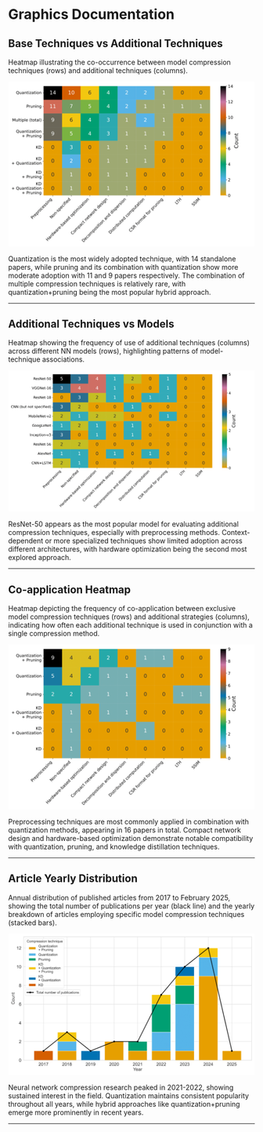 # Graphics Documentation

## Base Techniques vs Additional Techniques

Heatmap illustrating the co-occurrence between model compression techniques (rows) and additional techniques (columns).

![Base Techniques vs Additional Techniques](./graphics/non_exclusive_and_additional.png)

Quantization is the most widely adopted technique, with 14 standalone papers, while pruning and its combination with quantization show more moderate adoption with 11 and 9 papers respectively. The combination of multiple compression techniques is relatively rare, with quantization+pruning being the most popular hybrid approach.


---

## Additional Techniques vs Models


Heatmap showing the frequency of use of additional techniques (columns) across different NN models (rows), highlighting patterns of model-technique associations.

![Additional Techniques vs Models](./graphics/top_models.png)

ResNet-50 appears as the most popular model for evaluating additional compression techniques, especially with preprocessing methods. Context-dependent or more specialized techniques show limited adoption across different architectures, with hardware optimization being the second most explored approach.

---

## Co-application Heatmap

Heatmap depicting the frequency of co-application between exclusive model compression techniques (rows) and additional strategies (columns), indicating how often each additional technique is used in conjunction with a single compression method.

![Co-application Heatmap](./graphics/exclusive_and_additional.png)

Preprocessing techniques are most commonly applied in combination with quantization methods, appearing in 16 papers in total. Compact network design and hardware-based optimization demonstrate notable compatibility with quantization, pruning, and knowledge distillation techniques.

---

## Article Yearly Distribution

Annual distribution of published articles from 2017 to February 2025, showing the total number of publications per year (black line) and the yearly breakdown of articles employing specific model compression techniques (stacked bars).

![Article Yearly Distribution](./graphics/year.png)

Neural network compression research peaked in 2021-2022, showing sustained interest in the field. Quantization maintains consistent popularity throughout all years, while hybrid approaches like quantization+pruning emerge more prominently in recent years.

---
